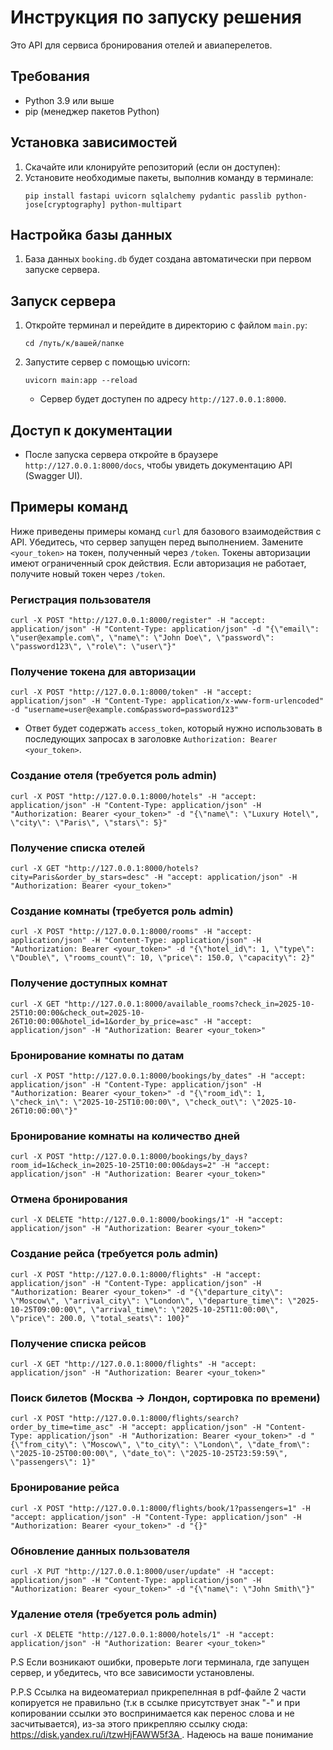 # Инструкция по запуску решения

Это API для сервиса бронирования отелей и авиаперелетов.

## Требования

- Python 3.9 или выше
- pip (менеджер пакетов Python)

## Установка зависимостей

1. Скачайте или клонируйте репозиторий (если он доступен):
2. Установите необходимые пакеты, выполнив команду в терминале:
   ```
   pip install fastapi uvicorn sqlalchemy pydantic passlib python-jose[cryptography] python-multipart
   ```

## Настройка базы данных

1. База данных `booking.db` будет создана автоматически при первом запуске сервера.


## Запуск сервера

1. Откройте терминал и перейдите в директорию с файлом `main.py`:
   ```
   cd /путь/к/вашей/папке
   ```

2. Запустите сервер с помощью uvicorn:
   ```
   uvicorn main:app --reload
   ```
   - Сервер будет доступен по адресу `http://127.0.0.1:8000`.

## Доступ к документации

- После запуска сервера откройте в браузере `http://127.0.0.1:8000/docs`, чтобы увидеть  документацию API (Swagger UI).

## Примеры команд

Ниже приведены примеры команд `curl` для базового взаимодействия с API. Убедитесь, что сервер запущен перед выполнением. Замените `<your_token>` на токен, полученный через `/token`. 
Токены авторизации имеют ограниченный срок действия. Если авторизация не работает, получите новый токен через `/token`.

### Регистрация пользователя
```
curl -X POST "http://127.0.0.1:8000/register" -H "accept: application/json" -H "Content-Type: application/json" -d "{\"email\": \"user@example.com\", \"name\": \"John Doe\", \"password\": \"password123\", \"role\": \"user\"}"
```

### Получение токена для авторизации
```
curl -X POST "http://127.0.0.1:8000/token" -H "accept: application/json" -H "Content-Type: application/x-www-form-urlencoded" -d "username=user@example.com&password=password123"
```
- Ответ будет содержать `access_token`, который нужно использовать в последующих запросах в заголовке `Authorization: Bearer <your_token>`.

### Создание отеля (требуется роль admin)
```
curl -X POST "http://127.0.0.1:8000/hotels" -H "accept: application/json" -H "Content-Type: application/json" -H "Authorization: Bearer <your_token>" -d "{\"name\": \"Luxury Hotel\", \"city\": \"Paris\", \"stars\": 5}"
```

### Получение списка отелей
```
curl -X GET "http://127.0.0.1:8000/hotels?city=Paris&order_by_stars=desc" -H "accept: application/json" -H "Authorization: Bearer <your_token>"
```

### Создание комнаты (требуется роль admin)
```
curl -X POST "http://127.0.0.1:8000/rooms" -H "accept: application/json" -H "Content-Type: application/json" -H "Authorization: Bearer <your_token>" -d "{\"hotel_id\": 1, \"type\": \"Double\", \"rooms_count\": 10, \"price\": 150.0, \"capacity\": 2}"
```

### Получение доступных комнат
```
curl -X GET "http://127.0.0.1:8000/available_rooms?check_in=2025-10-25T10:00:00&check_out=2025-10-26T10:00:00&hotel_id=1&order_by_price=asc" -H "accept: application/json" -H "Authorization: Bearer <your_token>"
```

### Бронирование комнаты по датам
```
curl -X POST "http://127.0.0.1:8000/bookings/by_dates" -H "accept: application/json" -H "Content-Type: application/json" -H "Authorization: Bearer <your_token>" -d "{\"room_id\": 1, \"check_in\": \"2025-10-25T10:00:00\", \"check_out\": \"2025-10-26T10:00:00\"}"
```

### Бронирование комнаты на количество дней
```
curl -X POST "http://127.0.0.1:8000/bookings/by_days?room_id=1&check_in=2025-10-25T10:00:00&days=2" -H "accept: application/json" -H "Authorization: Bearer <your_token>"
```

### Отмена бронирования
```
curl -X DELETE "http://127.0.0.1:8000/bookings/1" -H "accept: application/json" -H "Authorization: Bearer <your_token>"
```

### Создание рейса (требуется роль admin)
```
curl -X POST "http://127.0.0.1:8000/flights" -H "accept: application/json" -H "Content-Type: application/json" -H "Authorization: Bearer <your_token>" -d "{\"departure_city\": \"Moscow\", \"arrival_city\": \"London\", \"departure_time\": \"2025-10-25T09:00:00\", \"arrival_time\": \"2025-10-25T11:00:00\", \"price\": 200.0, \"total_seats\": 100}"
```

### Получение списка рейсов
```
curl -X GET "http://127.0.0.1:8000/flights" -H "accept: application/json" -H "Authorization: Bearer <your_token>"
```

### Поиск билетов (Москва → Лондон, сортировка по времени)
```
curl -X POST "http://127.0.0.1:8000/flights/search?order_by_time=time_asc" -H "accept: application/json" -H "Content-Type: application/json" -H "Authorization: Bearer <your_token>" -d "{\"from_city\": \"Moscow\", \"to_city\": \"London\", \"date_from\": \"2025-10-25T00:00:00\", \"date_to\": \"2025-10-25T23:59:59\", \"passengers\": 1}"
```

### Бронирование рейса
```
curl -X POST "http://127.0.0.1:8000/flights/book/1?passengers=1" -H "accept: application/json" -H "Content-Type: application/json" -H "Authorization: Bearer <your_token>" -d "{}"
```

### Обновление данных пользователя
```
curl -X PUT "http://127.0.0.1:8000/user/update" -H "accept: application/json" -H "Content-Type: application/json" -H "Authorization: Bearer <your_token>" -d "{\"name\": \"John Smith\"}"
```

### Удаление отеля (требуется роль admin)
```
curl -X DELETE "http://127.0.0.1:8000/hotels/1" -H "accept: application/json" -H "Authorization: Bearer <your_token>"
```

P.S Если возникают ошибки, проверьте логи терминала, где запущен сервер, и убедитесь, что все зависимости установлены.

P.P.S Ссылка на видеоматериал прикрепелнная в pdf-файле 2 части копируется не правильно (т.к в ссылке присутствует знак "-" и при копировании ссылки это воспринимается как перенос слова и не засчитывается), из-за этого прикрепляю ссылку сюда: [https://disk.yandex.ru/i/tzwHjFAWW5f3A ](https://disk.yandex.ru/i/tzwHjFA-WW5f3A). Надеюсь на ваше понимание
